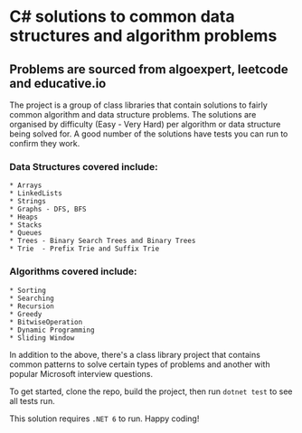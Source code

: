 ﻿# C# solutions to common data structures and algorithm problems

## Problems are sourced from algoexpert, leetcode and educative.io

The project is a group of class libraries that contain solutions to fairly common algorithm and data structure problems. 
The solutions are organised by difficulty (Easy  -  Very Hard) per algorithm or data structure being solved for. A good number of the solutions have tests you can run to confirm they work.

### Data Structures covered include:

	* Arrays
	* LinkedLists
	* Strings
	* Graphs - DFS, BFS
	* Heaps
	* Stacks
	* Queues
	* Trees - Binary Search Trees and Binary Trees
	* Trie  - Prefix Trie and Suffix Trie

### Algorithms covered include:
	* Sorting
	* Searching
	* Recursion
	* Greedy
	* BitwiseOperation
	* Dynamic Programming
	* Sliding Window

In addition to the above, there's a class library project that contains common patterns to solve certain types of problems and another with popular
Microsoft interview questions.

To get started, clone the repo, build the project, then run `dotnet test` to see all tests run.

This solution requires `.NET 6` to run. Happy coding!

